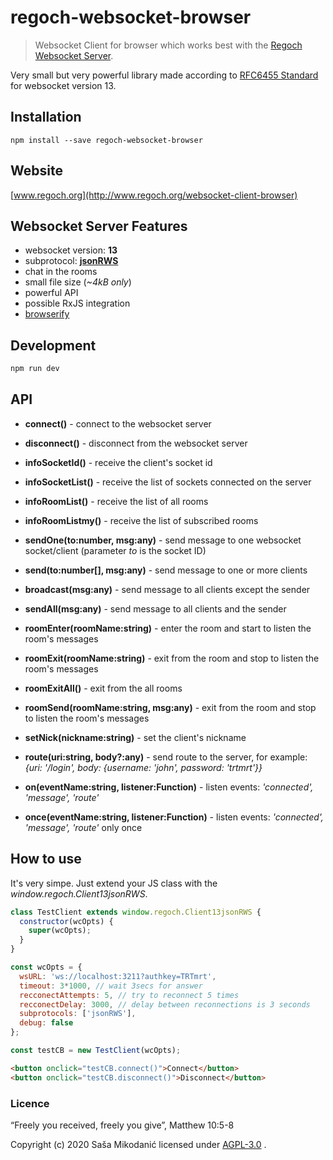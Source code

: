 # regoch-websocket-browser
> Websocket Client for browser which works best with the [Regoch Websocket Server](https://github.com/smikodanic/regoch-websocket-server).

Very small but very powerful library made according to [RFC6455 Standard](https://www.iana.org/assignments/websocket/websocket.xml) for websocket version 13.

## Installation
```
npm install --save regoch-websocket-browser
```

## Website
[www.regoch.org](http://www.regoch.org/websocket-client-browser)


## Websocket Server Features
- websocket version: **13**
- subprotocol: **[jsonRWS](http://www.regoch.org/websocket-protocol-jsonRWS)**
- chat in the rooms
- small file size (*~4kB only*)
- powerful API
- possible RxJS integration
- [browserify](http://browserify.org/)


## Development
```bash
npm run dev
```

## API
- **connect()** - connect to the websocket server
- **disconnect()** - disconnect from the websocket server

- **infoSocketId()** - receive the client's socket id
- **infoSocketList()** - receive the list of sockets connected on the server
- **infoRoomList()** - receive the list of all rooms
- **infoRoomListmy()** - receive the list of subscribed rooms

- **sendOne(to:number, msg:any)** - send message to one websocket socket/client (parameter *to* is the socket ID)
- **send(to:number[], msg:any)** - send message to one or more clients
- **broadcast(msg:any)** - send message to all clients except the sender
- **sendAll(msg:any)** - send message to all clients and the sender

- **roomEnter(roomName:string)** - enter the room and start to listen the room's messages
- **roomExit(roomName:string)** - exit from the room and stop to listen the room's messages
- **roomExitAll()** - exit from the all rooms
- **roomSend(roomName:string, msg:any)** - exit from the room and stop to listen the room's messages

- **setNick(nickname:string)** - set the client's nickname
- **route(uri:string, body?:any)** - send route to the server, for example: *{uri: '/login', body: {username: 'john', password: 'trtmrt'}}*

- **on(eventName:string, listener:Function)** - listen events: *'connected', 'message', 'route'*
- **once(eventName:string, listener:Function)** - listen events: *'connected', 'message', 'route'* only once



## How to use
It's very simpe. Just extend your JS class with the *window.regoch.Client13jsonRWS*.

```javascript
class TestClient extends window.regoch.Client13jsonRWS {
  constructor(wcOpts) {
    super(wcOpts);
  }
}

const wcOpts = {
  wsURL: 'ws://localhost:3211?authkey=TRTmrt',
  timeout: 3*1000, // wait 3secs for answer
  recconectAttempts: 5, // try to reconnect 5 times
  recconectDelay: 3000, // delay between reconnections is 3 seconds
  subprotocols: ['jsonRWS'],
  debug: false
};

const testCB = new TestClient(wcOpts);
```

```html
<button onclick="testCB.connect()">Connect</button>
<button onclick="testCB.disconnect()">Disconnect</button>
```




### Licence
“Freely you received, freely you give”, Matthew 10:5-8

Copyright (c) 2020 Saša Mikodanić licensed under [AGPL-3.0](./LICENSE) .
